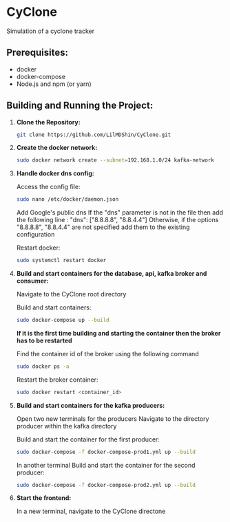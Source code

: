 # CyClone
Simulation of a cyclone tracker

## Prerequisites:

- docker
- docker-compose
- Node.js and npm (or yarn)

## Building and Running the Project:

1. **Clone the Repository:**

    ```Bash
    git clone https://github.com/LilMDShin/CyClone.git
    ```

2. **Create the docker network:**

    ```Bash
    sudo docker network create --subnet=192.168.1.0/24 kafka-network
    ```

3. **Handle docker dns config:**
    
    Access the config file:
    ```Bash
    sudo nano /etc/docker/daemon.json
    ```

    Add Google's public dns
    If the "dns" parameter is not in the file then add the following line : "dns": ["8.8.8.8", "8.8.4.4"]
    Otherwise, if the options "8.8.8.8", "8.8.4.4" are not specified add them to the existing configuration

    Restart docker:
    ```Bash
    sudo systemctl restart docker
    ```

4. **Build and start containers for the database, api, kafka broker and consumer:**

    Navigate to the CyClone root directory

    Build and start containers:
    ```Bash
    sudo docker-compose up --build
    ```

    **If it is the first time building and starting the container then the broker has to be restarted**

    Find the container id of the broker using the following command
    ```Bash
    sudo docker ps -a
    ```

    Restart the broker container:
    ```Bash
    sudo docker restart <container_id>
    ```

5. **Build and start containers for the kafka producers:**

    Open two new terminals for the producers
    Navigate to the directory producer within the kafka directory

    Build and start the container for the first producer:
    ```Bash
    sudo docker-compose -f docker-compose-prod1.yml up --build
    ```

    In another terminal
    Build and start the container for the second producer:
    ```Bash
    sudo docker-compose -f docker-compose-prod2.yml up --build
    ```

6. **Start the frontend:**

    In a new terminal, navigate to the CyClone directone

